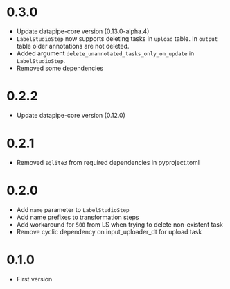 # 0.3.0

* Update datapipe-core version (0.13.0-alpha.4)
* `LabelStudioStep` now supports deleting tasks in `upload` table. In `output`
  table older annotations are not deleted.
* Added argument `delete_unannotated_tasks_only_on_update` in `LabelStudioStep`.
* Removed some dependencies

# 0.2.2

* Update datapipe-core version (0.12.0)

# 0.2.1
* Removed `sqlite3` from required dependencies in pyproject.toml

# 0.2.0

* Add `name` parameter to `LabelStudioStep`
* Add name prefixes to transformation steps
* Add workaround for `500` from LS when trying to delete non-existent task
* Remove cyclic dependency on input_uploader_dt for upload task

# 0.1.0

* First version
